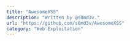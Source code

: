 ```yaml
---
title: "AwesomeXSS"
description: "Written by @s0md3v."
url: "https://github.com/s0md3v/AwesomeXSS"
category: "Web Exploitation"
---
```

